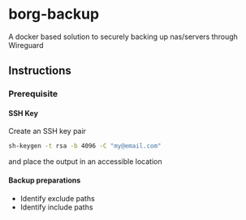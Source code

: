# borg-backup
A docker based solution to securely backing up nas/servers through Wireguard 

## Instructions 
### Prerequisite  
#### SSH Key
Create an SSH key pair 

```bash
sh-keygen -t rsa -b 4096 -C "my@email.com"
```
and place the output in an accessible location 

#### Backup preparations 
- Identify exclude paths 
- Identify include paths 
